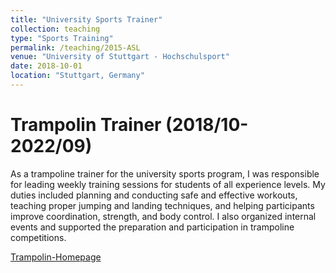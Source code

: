 ```yaml
---
title: "University Sports Trainer"
collection: teaching
type: "Sports Training"
permalink: /teaching/2015-ASL
venue: "University of Stuttgart - Hochschulsport"
date: 2018-10-01
location: "Stuttgart, Germany"
---
```


Trampolin Trainer (2018/10-2022/09)
======
As a trampoline trainer for the university sports program, I was responsible for leading weekly training sessions for students of all experience levels. My duties included planning and conducting safe and effective workouts, teaching proper jumping and landing techniques, and helping participants improve coordination, strength, and body control. I also organized internal events and supported the preparation and participation in trampoline competitions.

[Trampolin-Homepage](https://trampolin.hg.stuvus.uni-stuttgart.de/)